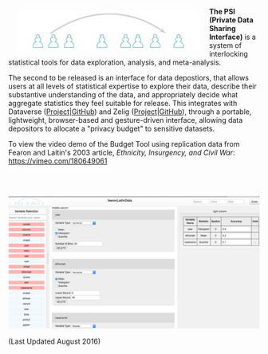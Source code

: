 <a href="http://datascience.iq.harvard.edu/tworavens"><img src="images/dpi2.png" align="left" height="80" vspace="8" hspace="18"></a> **The PSI (Private Data Sharing Interface)** is a system of interlocking statistical tools for data exploration, analysis, and meta-analysis.  

The second to be released is an interface for data depostiors, that allows users at all levels of statistical expertise to explore their data, describe their substantive understanding of the data, and appropriately decide what aggregate statistics they feel suitable for release. This integrates with Dataverse ([Project](http://dataverse.org)|[GitHub](https://github.com/IQSS/dataverse)) and Zelig ([Project](http://zeligproject.org)|[GitHub](https://github.com/IQSS/Zelig)), through a portable, lightweight, browser-based and gesture-driven interface, allowing data depositors to allocate a "privacy budget" to sensitive datasets. 

To view the video demo of the Budget Tool using replication data from Fearon and Laitin's 2003 article, *Ethnicity, Insurgency, and Civil War*:
https://vimeo.com/180649061 

<br><br>

![Example Page](images/budgetTool_screenshot_august2016.png)

(Last Updated August 2016)
